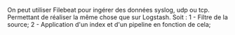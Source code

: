 On peut utiliser Filebeat pour ingérer des données syslog, udp ou tcp.
Permettant de réaliser la même chose que sur Logstash.
Soit :
 1 - Filtre de la source;
 2 - Application d'un index et d'un pipeline en fonction de cela;
